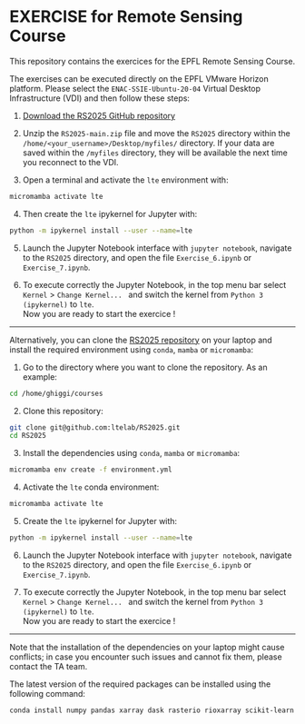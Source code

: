 # EXERCISE for Remote Sensing Course

This repository contains the exercices for the EPFL Remote Sensing Course.

The exercises can be executed directly on the EPFL VMware Horizon platform. 
Please select the `ENAC-SSIE-Ubuntu-20-04` Virtual Desktop Infrastructure (VDI) and then follow these steps:

1. [Download the RS2025 GitHub repository](https://github.com/ltelab/RS2025/archive/refs/heads/main.zip)

2. Unzip the `RS2025-main.zip` file and move the `RS2025` directory within the `/home/<your_username>/Desktop/myfiles/` directory.
   If your data are saved within the `/myfiles` directory, they will be available the next time you reconnect to the VDI. 

3. Open a terminal and activate the `lte` environment with:

```sh
micromamba activate lte
```
  
4. Then create the `lte` ipykernel for Jupyter with:

```sh
python -m ipykernel install --user --name=lte
```

5. Launch the Jupyter Notebook interface with `jupyter notebook`, navigate to the `RS2025` directory, and open the
  file `Exercise_6.ipynb` or `Exercise_7.ipynb`.

6. To execute correctly the Jupyter Notebook, in the top menu bar select `Kernel` >  `Change Kernel... ` and switch the kernel from `Python 3 (ipykernel)` to `lte`.   
   Now you are ready to start the exercice !


----------------

Alternatively, you can clone the [RS2025 repository](https://github.com/ltelab/RS202) on your laptop and install the required environment using `conda`, `mamba` or `micromamba`:

1. Go to the directory where you want to clone the repository. As an example:

```sh
cd /home/ghiggi/courses
```

2. Clone this repository:

```sh
git clone git@github.com:ltelab/RS2025.git
cd RS2025
```

3. Install the dependencies using `conda`, `mamba` or `micromamba`:

```sh
micromamba env create -f environment.yml
```

4. Activate the `lte` conda environment:

```sh
micromamba activate lte
```

5. Create the `lte` ipykernel for Jupyter with:

```sh
python -m ipykernel install --user --name=lte
```

6. Launch the Jupyter Notebook interface with `jupyter notebook`, navigate to the `RS2025` directory, and open the
   file `Exercise_6.ipynb` or `Exercise_7.ipynb`.

7. To execute correctly the Jupyter Notebook, in the top menu bar select `Kernel` >  `Change Kernel... ` and switch the kernel from `Python 3 (ipykernel)` to `lte`.   
   Now you are ready to start the exercice !


----------------


Note that the installation of the dependencies on your laptop might cause conflicts; in case you encounter such issues and cannot fix them, please contact the TA team.

The latest version of the required packages can be installed using the following command:

```sh
conda install numpy pandas xarray dask rasterio rioxarray scikit-learn matplotlib-base seaborn colorcet pywavelets pillow jupyter
```
